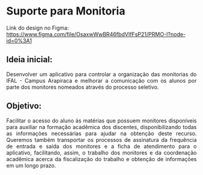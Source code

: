 # Suporte para Monitoria

Link do design no Figma: https://www.figma.com/file/OsaxwWwBR46fbdVIfFsP21/PRMO-I?node-id=0%3A1

## Ideia inicial:
<p align="justify">Desenvolver um aplicativo para controlar a organização das monitorias do
IFAL - Campus Arapiraca e melhorar a comunicação com os alunos por parte dos monitores
nomeados através do processo seletivo.</p>

## Objetivo:
<p align="justify">Facilitar o acesso do aluno às matérias que possuem monitores
disponíveis para auxiliar na formação acadêmica dos discentes, disponibilizando todas as
informações necessárias para ajudar na obtenção deste recurso.
Queremos também transportar os processos de assinatura da frequência de entrada
e saída dos monitores e a ficha de atendimento para o aplicativo, facilitando, assim, o
trabalho dos monitores e da coordenação acadêmica acerca da fiscalização do trabalho e
obtenção de informações em um longo prazo.</p>

